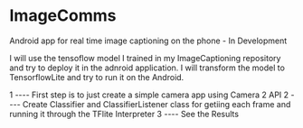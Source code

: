 # ImageComms
Android app for real time image captioning on the phone - In Development

I will use the tensoflow model I trained in my ImageCaptioning repository and try to deploy it in the adnroid application. I will transform the model to TensorflowLite and try to run it on the Android.

1 ---- First step is to just create a simple camera app using Camera 2 API
2 ---- Create Classifier and ClassifierListener class for getiing each frame and running it through the TFlite Interpreter
3 ---- See the Results

